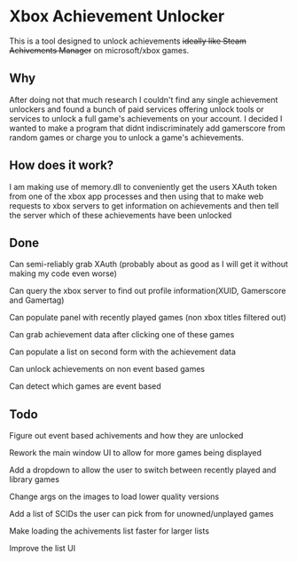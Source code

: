 # Xbox Achievement Unlocker
This is a tool designed to unlock achievements ~~ideally like Steam Achivements Manager~~ on microsoft/xbox games.

## Why
After doing not that much research I couldn't find any single achievement unlockers and found a bunch of paid services offering unlock tools or services to unlock a full game's achievements on your account.
I decided I wanted to make a program that didnt indiscriminately add gamerscore from random games or charge you to unlock a game's achievements.

## How does it work?
I am making use of memory.dll to conveniently get the users XAuth token from one of the xbox app processes and then using that to make web requests to xbox servers to get information on achievements and then tell the server which of these achievements have been unlocked

## Done
Can semi-reliably grab XAuth (probably about as good as I will get it without making my code even worse)

Can query the xbox server to find out profile information(XUID, Gamerscore and Gamertag)

Can populate panel with recently played games (non xbox titles filtered out)

Can grab achievement data after clicking one of these games

Can populate a list on second form with the achievement data

Can unlock achievements on non event based games

Can detect which games are event based
## Todo
Figure out event based achivements and how they are unlocked

Rework the main window UI to allow for more games being displayed

Add a dropdown to allow the user to switch between recently played and library games

Change args on the images to load lower quality versions

Add a list of SCIDs the user can pick from for unowned/unplayed games

Make loading the achivements list faster for larger lists

Improve the list UI
